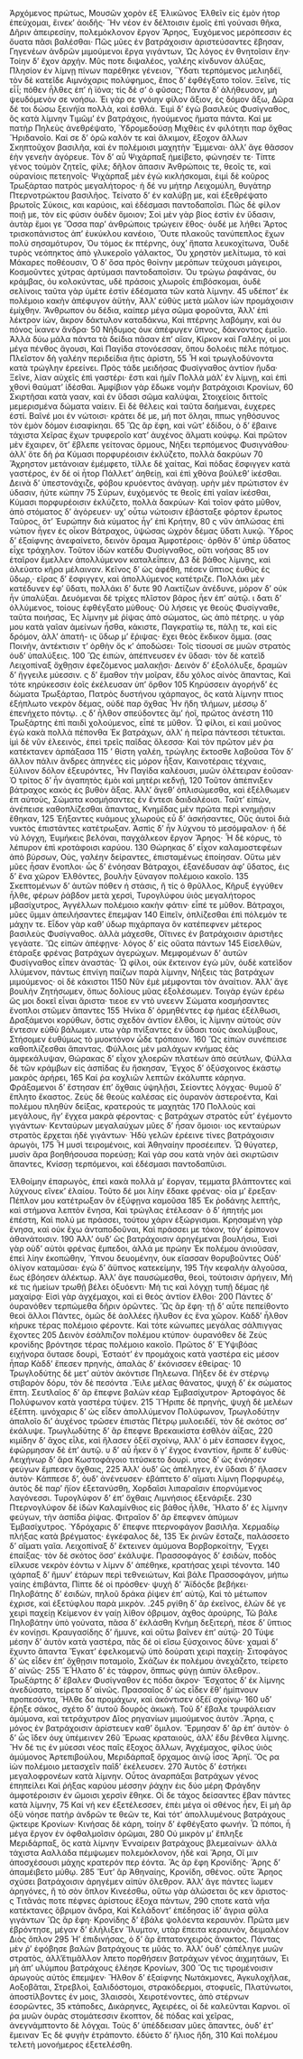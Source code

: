 Ἀρχόμενος πρώτως, Μουσῶν χορὸν ἐξ Ἑλικῶνος
Ἐλθεῖν εἰς ἐμὸν ἠτορ ἐπεύχομαι, ἕινεκʼ ἀοιδῆς·
Ἣν νέον ἐν δέλτοισιν ἐμοῖς ἐπὶ γούνασι θῆκα,
Δῆριν ἀπειρεσίην, πολεμόκλονον ἔργον Ἄρηος,
Ἐυχόμενος μερόπεσσιν ἐς ὄυατα πᾶσι βαλέσθαι·
Πῶς μῦες ἐν βατράχοισιν ἀριστεύσαντες ἔβησαν,
Γηγενέων ἀνδρῶν μιμούμενοι ἔργα γιγάντων,
Ὡς λόγος ἐν θνητοῖσιν ἔην· Τοίην δʼ ἔχον ἀρχήν.
Μῦς ποτε διψαλέος, γαλέης κίνδυνον ἀλύξας,
Πλησίον ἐν λίμνῃ πίνων παρέθηκε γένειον,
Ὕδατι τερπόμενος μελιηδέϊ, τὸν δὲ κατεῖδε
Αιμνόχαρις πολύφημος, ἔπος δʼ ἐφθέγξατο τοῖον.
Ξεῖνε, τίς εἶἷ; πόθεν ἦλθες ἐπʼ ἠ ϊόνα; τίς δὲ σʼ ὁ φῦσας;
Πάντα δʼ ἀλήθευσον, μὴ ψευδόμενὸν σε νοήσω.
Ἐι γάρ σε γνόιην φίλον ἄξιον, ἐς δόμον ἄξω,
Δῶρα δέ τοι δώσω ξεινήϊα πολλὰ, καὶ ἐσθλά.
Ἐιμὶ δʼ ἐγὼ βασιλεὺς Φυσίγναθος, ὃς κατὰ λίμνην
Τιμῶμʼ ἐν βατράχοις, ἡγούμενος ἤματα πάντα.
Καί με πατὴρ Πηλεὺς ἀνεθρέψατο, Ὑδρομεδούσῃ
Μιχθὲις ἐν φιλότητι παρ ὄχθας Ἥριδανοῖο.
Καί σε δʼ ὁρῶ καλόν τε καὶ ἄλκιμον, ἔξοχον ἄλλων
Σκηπτοῦχον βασιλῆα, καὶ ἐν πολέμοισι μαχητὴν
Ἔμμεναι· ἀλλʼ ἄγε θᾶσσον ἑὴν γενεὴν ἀγόρευε.
Τὸν δʼ αὖ Ψιχάρπαξ ἡμείβετο, φώνησέν τε·
Τίπτε γένος τοὐμὸν ζητεῖς, φίλε; δῆλον ἅπασιν
Ἀνθρώποις τε, θεοῖς τε, καὶ οὐρανίοις πετεηνοῖς·
Ψιχάρπαξ μὲν ἐγὼ κικλήσκομαι, ἐιμὶ δὲ κοῦρος
Τρωξάρταο πατρὸς μεγαλήτορος· ἡ δέ νυ μήτηρ
Λειχομύλη, θυγάτηρ Πτερνοτρώκτου βασιλῆος.
Τείνατο δʼ ἐν καλύβῃ με, καὶ ἐξεθρέψατο βρωτοῖς
Σύκοις, και καρύοις, καὶ ἐδέσμασι παντοδαποῖσι.
Πῶς δὲ φίλον ποιῇ με, τὸν εἰς φύσιν ὀυδὲν ὅμοιον;
Σοὶ μὲν γὰρ βίος ἐστὶν ἐν ὕδασιν, ἀυτὰρ ἔμοι γε
Ὅσσα παρʼ ἀνθρώποις τρώγειν ἔθος· ὀυδέ με λήθει
Ἄρτος τρισκοπάνιστος ἀπʼ ἐυκύκλου κανέοιο,
Ὄυτε πλακοῦς τανύπεπλος ἔχων πολὺ σησαμότυρον,
Ὀυ τόμος ἐκ πτέρνης, ὀυχʼ ἥπατα λευκοχίτωνα,
Ὀυδὲ τυρὸς νεόπηκτος ἀπὸ γλυκεροῖο γάλακτος,
Ὀυ χρηστὸν μελίτωμα, τὸ καὶ Μάκαρες ποθέουσιν,
Ὀ δʼ ὅσα πρὸς θοίνην μερόπων τεύχουσι μάγειροι,
Κοσμοῦντες χύτρας ἀρτύμασι παντοδαποῖσιν.
Ὀυ τρώγω ῥαφάνας, ὀυ κράμβας, ὀυ κολοκύντας,
υδὲ πράσοις χλωροῖς ἐπιβόσκομαι, ὀυδὲ σελίνοις
ταῦτα γὰρ ὑμέτε ἐστὶν ἐδέσματα τῶν κατὰ λίμνην.
45 υδέποτʼ ἐκ πολέμοιο κακὴν ἀπέφυγον ἀϋτὴν,
Ἀλλʼ εὐθὺς μετὰ μῶλον ἰὼν προμάχοισιν ἐμίχθην.
Ἄνθρωπον ὀυ δέδια, καίπερ μέγα σῶμα φοροῦντα,
Ἀλλʼ ἐπὶ λέκτρον ἰὼν, ἄκρον δάκτυλον καταδάκνω,
Καὶ πτέρνης λαβόμην, καὶ ὀυ πόνος ἷκανεν ἄνδρα·
50 Νήδυμος ὀυκ ἀπέφυγεν ὕπνος, δάκνοντος ἐμεῖο.
Ἀλλὰ δύω μάλα πάντα τὰ δείδια πᾶσαν ἐπʼ αἴαν,
Κίρκον καὶ Γαλέην, οἱ μοι μέγα πένθος ἄγουσι,
Καὶ Παγἰδα στονόεσσαν, ὅπου δολοέις πέλε πότμος.
Πλεῖστον δὴ γαλέην περιδείδια ἥτις ἀρίστη,
55 Ἦ καὶ τρωγλοδύνοντα κατὰ τρώγλην ἐρεείνει.
Πρὸς τάδε μειδήσας Φυσίγναθος ἀντίον ἤυδα·
Ξεῖνε, λίαν αὐχεῖς ἐπὶ γαστέρι· ἔστι καὶ ἡμῖν
Πολλὰ μάλʼ ἐν λίμνῃ, καὶ ἐπὶ χθονὶ θαύματʼ ἰδέσθαι.
Ἀμφίβιον γὰρ ἔδωκε νομὴν βατράχοισι Κρονίων,
60 Σκιρτῆσαι κατὰ γααν, καὶ ἐν ὕδασι σῶμα καλύψαι,
Στοιχείοις διττοῖς μεμερισμένα δώματα ναίειν.
Εἰ δὲ θέλεις καὶ ταῦτα δαήμεναι, ἐυχερες ἐστί.
Βαῖνέ μοι ἐν νώτοισι· κράτει δέ με, μή ποτ ὄληαι,
ππως γηθόσυνος τὸν ἐμὸν δόμον ἐισαφίκηαι.
65 Ὣς ἂρ ἔφη, καὶ νῶτʼ ἐδίδου, ὁ δʼ ἔβαινε τάχιστα
Χεῖρας ἔχων τρυφεροῖο κατʼ ἀυχένος ἄλματι κούφῳ.
Καὶ πρῶτον μὲν ἔχαιρεν, ὅτʼ ἔβλεπε γείτονας ὅρμους,
Νἠξει τερπόμενος Φυσιγνάθου· ἀλλʼ ὅτε δή ῥα
Κύμασι πορφυρέοισιν ἐκλύζετο, πολλὰ δακρύων
70 Ἄχρηστον μετάνοιαν ἐμέμφετο, τίλλε δὲ χαίτας,
Καὶ πόδας ἔσφιγγεν κατὰ γαστέρος, ἐν δέ οἱ ἦτορ
Πάλλετʼ ἀηθείῃ, καὶ ἐπὶ χθὸνα βούλεθʼ ἱκέσθαι.
Δεινὰ δʼ ὑπεστονάχιζε, φόβου κρυόεντος ἀνάγαῃ.
υρὴν μὲν πρώτιστον ἐν ύδασιν, ἠύτε κώπην
75 Σύρων, ἐυχόμενός τε θεοῖς ἐπὶ γαῖαν ἱκέσθαι,
Κύμασι πορφυρέοισιν ἐκλύζετο, πολλὰ δακρύων·
Καὶ τοῖον φάτο μῦθον, ἀπὸ στόματος δʼ ἀγόρευεν·
υχʼ οὗτω νώτοισιν ἐβάσταξε φόρτον ἔρωτος
Ταῦρος, ὅτʼ Ἐυρώπην διὰ κύματος ἦγʼ ἐπὶ Κρήτην,
80 ς νῦν ἁπλώσας ἐπὶ νώτιον ἦγεν ἐς οἶκον
Βάτραχος, ὑψώσας ὠχρὸν δέμας ὕδατι λυκῷ.
Ὑδρος δʼ ἐξαίφνης ἀνεφαίνετο, δεινὸν ὅραμα
Ἀμφοτέροις· ὀρθὸν δʼ ὑπὲρ ὕδατος εἶχε τράχηλον.
Τοῦτον ἰδὼν κατέδυ Φυσίγναθος, οὔτι νοήσας
85 ιον ἑταῖρον ἔμελλεν ἀπολλύμενον καταλεΐπειν,
Δ3 δὲ βάθος λίμνης, καὶ ἀλεύατο κῆρα μέλαιναν.
Κεῖνος δʼ ὡς ἀφέθη, πέσεν ὕπτιος ἐυθὺς ἐς ὕδωρ,·
εῖρας δʼ ἔσφιγγεν, καὶ ἀπολλύμενος κατέτριζε.
Πολλάκι μὲν κατέδυνεν ἐφʼ ὕδατι, πολλάκι δʼ δυτε
90 Λακτίζων ἀνέδυνε, μόρον δʼ οὐκ ἦν ὑπαλύξαι.
Δευόμεναι δὲ τρίχες πλῖστον βάρος ἦεν ἐπʼ αὐτῷ. ι
δατι δʼ ὀλλύμενος, τοίους ἐφθέγξατο μύθους·
Οὐ λήσεις γε θεοὺς Φυσίγναθε, ταῦτα ποιήσας,
Ἐς λίμνην μὲ ῥίψας ἀπὸ σώματος, ὡς ἀπὸ πέτρης.
υ γάρ μου κατὰ γαῖαν ἀμείνων ἦσθα, κάκιστε,
Παγκρατίῳ τε, πάλῃ τε, καὶ εἰς δρόμον, ἀλλʼ ἀπατή-
ις ὕδωρ μʼ ἔῥιψας· ἔχει θεὸς ἔκδικον ὄμμα. (σας
Ποινὴν, ἀντέκτισιν τʼ ὀρθὴν ὅς κʼ ἀποδώσει·
Τοῖς τίσουσί σε μυῶν στρατὸς ὀυδʼ ὑπαλύξεις.
100 Ὣς ἐιπὼν, ἀπέπνευσεν ἐν ὕδασι· τὸν δὲ κατεῖδ
Λειχοπίναξ ὄχθῃσιν ἐφεζόμενος μαλακῇσι·
Δεινὸν δʼ ἐξολόλυξε, δραμὼν δʼ ἤγγειλε μύεσσιν.
ς δʼ ἔμαθον τὴν μοῖραν, ἔδυ χόλος αἰνὸς ἅπαντας,
Καὶ τότε κηρύκεσσιν ἑοῖς ἐκέλευσαν ὑπʼ ὄρθον
105 Κηρύσσειν ἀγορήνδʼ ἐς δώματα Τρωξάρταο,
Πατρὸς δυστήνου ιχάρπαγος, ὃς κατὰ λίμνην
πτιος ἐξήπλωτο νεκρὸν δέμας, οὐδὲ παρ ὄχθας
Ἦν ἤδη τλήμων, μέσσῳ δʼ ἐπενήχετο πόντῳ.
.ς δʼ ἦλθον σπεύδοντες ἅμʼ ἠοῖ, πρῶτος ἀνέστη
110 Τρωξάρτης ἐπὶ παιδὶ χολούμενος, εἶπέ τε μῦθον.
Ὦ φίλοι, εἰ καιὶ μοῦνος ἐγὼ κακὰ πολλὰ πέπονθα
Ἐκ βατράχων, ἀλλʼ ἡ πεῖρα πάντεσσι τέτυκται.
ἰμὶ δὲ νῦν ἐλεεινὸς, ἐπεὶ τρεῖς παῖδας ὄλεσσα·
Καὶ τὸν πρῶτον μέν ῥα κατέκτανεν ἁρπάξασα
115 ʼ θίστη γαλέη, τρώγλης ἔκτοσθε λαβοῦσα
Τὸν δʼ ἄλλον πάλιν ἄνδρες ἀπηνέες εἰς μόρον ἦξαν,
Καινοτέραις τέχναις, ξύλινον δόλον ἐξευρόντες,
Ἦν Παγίδα καλέουσι, μυῶν ὀλέτειραν ἐοῦσαν·
Ὁ τρίτος δʼ ἦν ἀγαπητὸς ἐμὸι καὶ μητέρι κεδνῇ,
120 Τοῦτον ἀπέπνιξεν βάτραχος κακὸς ἐς βυθὸν ἄξας.
Ἀλλʼ ἄγεθʼ ὁπλισώμεσθα, καὶ ἐξέλθωμεν ἐπ αὐτοὺς,
Σώματα κοσμήσαντες ἐν ἔντεσι δαιδαλέοισι.
Ταῦτʼ εἰπὼν, ἀνέπεισε καθοπλίζεσθαι ἄπαντας,
Κνημῖδας μὲν πρῶτα περὶ κνημῇσιν ἔθηκαν,
125 Ἑήξαντες κυάμους χλωροὺς εὖ δʼ ἀσκήσαντες,
Οὓς ἀυτοὶ διὰ νυκτὸς ἐπιστάντες κατέτρωξαν.
Ἀσπὶς δʼ ἦν λύχνου τὸ μεσόμφαλον· ἡ δέ νὺ λόγχη,
Ἐυμήκεις βελόναι, παγχάλκεον ἔργον Ἄρηος·
Ἦ δὲ κόρυς, τὸ λέπυρον ἐπὶ κροτάφοισι καρύου.
130 Θώρηκας δʼ εἶχον καλαμοστεφέων ἀπὸ βύρσων,
Οὺς, γαλέην δείραντες, ἐπισταμένως ἐποίησαν.
Οὕτω μὲν μῦες ἦσαν ἔνοπλοι· ὦς δʼ ἐνόησαν
Βάτραχοι, ἐξανέδυσαν ἀφʼ ὕδατος, ἐις δʼ ἕνα χῶρον
Ἐλθόντες, βουλὴν ξύναγον πολέμοιο κακοῖο.
135 Σκεπτομένων δʼ ἀυτῶν πόθεν ἡ στάσις, ἢ τίς ὁ θρῦλλος,
Κῆρυξ ἐγγύθεν ἦλθε, φέρων ῥάβδον μετὰ χερσὶ,
Τυρογλύφου ὑιὸς μεγαλήτορος μβασίχυτρος,
Ἀγγέλλων πολέμοιο κακὴν φάτιν· εἷπέ τε μῦθον.
Βάτραχοι, μῦες ὔμμιν ἀπειλήσαντες ἔπεμψαν
140 Εἰπεῖν, ὁπλίζεσθαι ἐπὶ πόλεμόν τε μάχην τε.
Εἶδον γὰρ καθʼ ύδωρ πιχάρπαγα ὃν κατέπεφνεν
μέτερος βασιλεὺς Φυσίγναθος. ἀλλὰ μάχεσθε,
Οἵτινες ἐν βατράχοισιν ἀριστῆες γεγάατε.
Ὣς εἰπὼν ἀπέφῃνε· λόγος δʼ εἰς οὔατα πάντων
145 Εἰσελθὼν, ἐτάραξε φρένας βατράχων ἀγερώχων.
Μεμφομένων δʼ ἀυτῶν Φυσίγναθος εἷπεν ἀναστάς·
Ὦ φίλοι, οὐκ ἔκτεινον ἐγὼ μῦν, ὀυδὲ κατεῖδον
λλύμενον, πάντως ἐπνίγη παίζων παρὰ λίμνην,
Νήξεις τὰς βατράχων μιμούμενος· οἱ δὲ κάκιστοι
1150 Νῦν ἐμὲ μέμφονται τὸν ἀναίτιον. Ἀλλʼ ἄγε βουλὴν
Ζητήσωμεν, ὅπως δολίους μῦας ἐξολέσωμεν.
Τοιγὰρ ἐγὼν ἐρέω ὥς μοι δοκεῖ εἶναι ἄριστα·
τιεοε εν ντὸ υνεενν
Σώματα κοσμήσαντες ἔνοπλοι στῶμεν ἅπαντες
155 Ἠνίκα δʼ ὁρμηθέντες ἐφ ἡμέας ἐξέλθωσι,
Δραξάμενοι κορύθων, ὅστις σχεδὸν ἀντίον ἔλθοι,
ἰς λίμνην αὐτοὺς σὺν ἔντεσιν εὐθὺ βάλωμεν.
υτω γὰρ πνίξαντες ἐν ὕδασι τοὺς ἀκολύμβους,
Στήσομεν ἐυθύμως τὸ μυοκτόνον ὧδε τρόπαιον.
160 Ὣς εἰπὼν συνέπεισε καθοπλίζεσθαι ἅπαντας.
Φύλλοις μὲν μαλάχων κνήμας ἑὰς ἀμφεκάλυψαν,
Θώρακας δʼ εἶχον χλοερῶν πλατέων ἀπὸ σεύτλων,
Φύλλα δὲ τῶν κράμβων εἰς ἀσπίδας ἔυ ἤσκησαν,
Ἔγχος δʼ ὀξύσχοινος ἑκάστῳ μακρὸς ἀρήρει,
165 Καί ῥα κοχλιῶν λεπτῶν ἐκάλυπτε κάρηνα.
Φράξαμενοι δʼ ἔστησαν ἐπʼ ὄχθαις ὑψηλῇσι,
Σείοντες λόγχας· θυμοῦ δʼ ἔπλητο ἔκαστος.
Ζεὺς δὲ θεοὺς καλέσας εἰς ὀυρανὸν ἀστεροέντα,
Καὶ πολέμου πληθὺν δείξας, κρατερούς τε μαχητὰς
170 Πολλοὺς καὶ μεγάλους, ἤγʼ ἔγχεα μακρὰ φέροντας·
ς βατράχων στρατὸς εὖτʼ ἐγέμοντο γιγάντων·
Κενταύρων μεγαλαύχων μῦες δʼ ἦσαν ὅμοιοι·
ιος κενταύρων στρατὸς ἔρχεται ἠδὲ γιγάντων·
Ἠδὺ γελῶν ἐρέεινε τίνες βατράχοισιν ἀρωγὸι,
175 Ἦ μυσὶ τειρομένοις, καὶ Ἀθηναίην προσέειπεν.
Ὦ θύγατερ, μυσὶν ἄρα βοηθήσουσα πορεύσῃ;
Καὶ γάρ σου κατὰ νηὸν ἀεὶ σκιρτῶσιν ἅπαντες,
Κνίσσῃ τερπόμενοι, καὶ ἐδέσμασι παντοδαπῦισι.


Ἐλθοίμην ἐπαρωγὸς, ἐπεὶ κακὰ πολλὰ μʼ ἔοργαν,
τεμματα βλάπτοντες καὶ λύχνους εἴνεκʼ ἐλαίου.
Τοῦτο δέ μοι λίην ἔδακε φρένας· οἷα μʼ ἔρεξαν·
Πέπλον μου κατέτρωξαν ὃν ἐξύφῃνα καμοῦσα
185 Ἐκ ῥοδάνης λεπτῆς, καὶ στήμονα λεπτὸν ἔνησα,
Καὶ τρώγλας ἐτέλεσαν· ὁ δʼ ἠπητής μοι ἐπέστη,
Καὶ πολύ με πράσσει, τούτου χάριν ἐξώργισμαι.
Κρησαμένη γὰρ ἔνησα, καὶ οὐκ ἔχω ἀνταποδοῦναι,
Καὶ πράσσει με τόκον, τόγʼ ἐρίπονον ἀθανάτοισιν.
190 Ἀλλʼ ὀυδʼ ὣς βατράχοισιν ἀρηγέμεναι βουλήσω,
Ἐισὶ γὰρ οὐδʼ αὐτὸι φρένας ἔμπεδοι, ἀλλά με πρώην
Ἐκ πολέμου ἀνιοῦσαν, ἐπεὶ λίην ἐκοπώθην,
Ὑπνου δευομένην, ὀυκ εἴασσαν θορυβοῦντες
Οὐδʼ ὀλίγον καταμῦσαι· ἐγὼ δʼ ἄϋπνος κατεκείμην,
195 Τὴν κεφαλὴν ἀλγοῦσα, ἔως ἐβόησεν ἀλέκτωρ.
Ἀλλʼ ἄγε παυσώμεσθα, θεοὶ, τούτοισιν ἀρήγειν,
Μή κέ τις ἡμείων τρωθῇ βέλει ὀξυόεντι·
Μή τις καὶ λόγχῃ τυπῇ δέμας ἠὲ μαχαίρᾳ·
Εἰσὶ γὰρ ἀγχέμαχοι, καὶ εἰ θεὸς ἀντίον ἔλθοι·
200 Πάντες δʼ ὀυρανόθεν τερπώμεθα δῆριν ὁρῶντες.
Ὣς ἂρ ἔφη· τῇ δʼ αὖτε πεπείθοντο θεοὶ ἄλλοι
Πάντες, ὁμῶς δὲ ἀολλέες ἤλυθον ἐς ἕνα χῶρον.
Κὰδδʼ ἧλθον κήρυκε τέρας πολέμοιο φέροντε.
Καὶ τότε κώνωπες μεγάλας σάλπιγγας ἔχοντες
205 Δεινὸν ἐσάλπιζον πολέμου κτύπον· ὀυρανόθεν δὲ
Ζεὺς κρονίδης βρόντησε τέρας πολέμοιο κακοῖο.
Πρῶτος δʼ ἙὙψιβόας ειχήνορα ὄυτασε δουρὶ,
Ἑσταότʼ ἐν προμάχοις κατὰ γαστέρα εἰς μέσον ἧπαρ
Κὰδδʼ ἔπεσεν πρηνὴς, ἁπαλὰς δʼ ἐκόνισσεν ἐθείρας·
10 Τρωγλοδύτης δὲ μετʼ αὐτὸν ἀκόντισε Πηλεωνα.
Πῆξεν δὲ ἐν στέρνῳ στιβαρὸν δόρυ, τὸν δὲ πεσόντα
.Ἕιλε μέλας θάνατος, ψυχὴ δʼ ἐκ σώματος ἔπτη.
Σευτλαῖος δʼ ἂρ ἔπεφνε βαλὼν κέαρ Ἐμβασίχυτρον·
Ἀρτοφάγος δὲ Πολύφωνον κατὰ γαστέρα τύψεν.
215 ἼἭριπε δὲ πρηνὴς, ψυχὴ δὲ μελέων ἐξέπτη.
ιμνόχαρις δʼ ὡς εἶδεν ἀπολλύμενον Πολύφωνον,
Τρωγλοδύτην ἁπαλοῖο διʼ ἀυχένος τρῶσεν ἐπιστὰς
Πέτρῳ μυλοειδέϊ, τὸν δὲ σκότος σσʼ ἐκάλυψε.
Τρωγλωδύτης δʼ ἂρ ἔπεφνε Βρεκαικίστα ἐσθλὸν ἀΐξας,
220 κιμίδην δʼ ἄχος εἷλε, καὶ ἤλασεν ὀξέϊ σχοίνῳ,
Ἀλλʼ ὁ μὲν ἔσπασεν ἔγχος, ἐφώρμησαν δὲ ἐπʼ ἀυτῷ.
υ δʼ αὖ ἧκεν ὅ γʼ ἔγχος ἐναντίον, ἤριπε δʼ ἐυθὺς·
Λειχήνωρ δʼ ἄρα Κωστοφάγοιο τιτύσκετο δουρὶ.
υτος δʼ ὡς ἐνόησεν φεύγων ἔμπεσεν ὄχθαις,
225 Ἀλλʼ ὀυδʼ ὣς ἀπέληγεν, ἐν ὕδασι δʼ ἤλασεν ἀυτὸν·
Κάππεσε δʼ, ὀυδʼ ἀνένευσεν· ἐβάπτετο δʼ αἵματι λίμνη
Πορφυρέῳ, ἀυτὸς δὲ παρʼ ἤϊον ἐξετανύσθη,
Χορδαῖσι λιπαραῖσιν ἐπορνύμενος λαγόνεσσι.
Τυρογλύφον δʼ ἐπʼ ὄχθαις Λιμνήσιος ἐξενάριξε.
230 Πτερνογλύφον δὲ ἰδὼν Καλαμίνθιος εἰς βάθος ἦλθε,
Ἥλατο δʼ ἐς λίμνην φεύγων, τὴν ἀσπίδα ῥίψας.
Φιτραῖον δʼ ἂρ ἔπεφνεν ἀπύμων Ἐμβασίχυτρος.
Ὑδρόχαρις δʼ ἔπεφνε πτερνοφάγον βασιλῆα.
Χερμαδίῳ πλήξας κατὰ βρέγματος· ἐγκέφαλος δὲ,
135 Ἐκ ῥινῶν ἔσταζε, παλάσσετο δʼ αἵματι γαῖα.
Λειχοπίναξ δʼ ἔκτεινεν ἀμύμονα Βορβορκοίτην,
Ἔγχει ἐπαίξας· τὸν δὲ σκότος ὄσσʼ ἐκάλυψε.
Πρασσοφάγος δʼ ἐσιδὼν, ποδὸς εἵλκυσε νεκρὸν ἐόντω
ν λίμνν δʼ ἀπέθηκε, κρατήσας χειρὶ τένοντα.
140 ιχάρπαξ δʼ ἤμυνʼ ἑτάρων περὶ τεθνειώτων,
Καὶ βάλε Πρασσοφάγον, μήπω γαίης ἐπιβάντα,
Πίπτε δέ οἱ πρόσθεν· ψυχὴ δʼ Ἄϊδόςδε βεβήκει·
Πηλοβάτης δʼ ἐσιδὼν, πηλοῦ δράκα ῥίψεν ἐπʼ αὐτῷ,
Καὶ τὸ μέτωπον ἐχρισε, καὶ ἐξετύφλου παρὰ μικρὸν.
.245 ργίθη δʼ ἂρ ἐκεῖνος, ἑλὼν δέ γε χειρὶ παχείῃ
Κείμενον ἐν γαίῃ λίθον ὀβριμον, ἀχθος ἀρούρης,
Τῶ βάλε Πηλοβάτην ὑπὸ γούνατα, πᾶσα δʼ ἐκλάσθη
Κνήμη δεξιτερὴ, πέσε δʼ ὕπτιος ἐν κονίῃσι.
Κραυγασίδης δʼ ἤμυνε, καὶ οὕτω βαῖνεν ἐπʼ αὐτῷ·
20 Τύψε μέσην δʼ ἀυτὸν κατὰ γαστέρα, πᾶς δέ οἱ εἴσω
ξύσχοινος δῦνε· χαμαὶ δʼ ἔχυντο ἅπαντα
Ἔγκατʼ ἐφελκομενῷ ὑπὸ δούρατι χειρὶ παχείῃ·
Σιτοφάγος δʼ ὡς εἷδεν ἐπʼ ὅχθῃσιν ποταμοῖο,
Σκάζων ἐκ πολέμου ἀνεχάζετο, τείρετο δʼ αἰνῶς·
255 ἝἮλατο δʼ ἐς τάφρον, ὅππως φύγῃ ἀιπὺν ὄλεθρον..
Τρωξάρτης δʼ ἔβαλεν Φυσίγναθον ἐς πόδα ἄκρον·
Ἔσχατος δʼ ἐκ λίμνης ἀνεδύσατο, τείρετο δʼ αἰνῶς.
Πρασσαῖος δʼ ὡς εἶδεν ἔθʼ ἡμίπνουν προπεσόντα,
Ἤλθε δα προμάχων, καὶ ἀκόντισεν ὀξέϊ σχοίνῳ·
160 υδʼ ἔῥηξε σάκος, σχέτο δʼ ἀυτοῦ δουρὸς ἀκωκὴ.
Τοῦ δʼ ἔβαλε τρυφάλειαν ἀμύμονα, καὶ τετράχυτρον
Δῖος ρηγανίων μιμούμενος ἀυτὸν .Ἄρηα,
ς μόνος ἐν βατράχοισιν ἀρίστευεν καθʼ ὅμιλον.
Ἕρμησαν δʼ ἂρ ἐπʼ ἀυτὸν· ὁ δʼ ὦς ἴδεν ὀυχ ὑπέμεινεν
26ῦ Ἕρωας κραταιοὺς, ἀλλʼ ἔδυ βένθεα λίμνης.
Ἢν δέ τις ἐν μύεσσι νέος παῖς ἔξοχος ἄλλων,
Ἀγχέμαχος, φίλος ὑιὸς ἀμύμονος Ἀρτεπιβούλου,
Μεριδάρπαξ ὄρχαμος ἀινῷ ἶσος Ἄρηϊ.
Ὅς ρα ἰὼν πολέμοιο μετασχεῖν παῖδʼ ἐκέλευσεν.
270 Ἀυτὸς δʼ ἑστήκει μεγαλοφρονέων κατὰ λίμνην.
Οὗτος ἀναρπάξαι βατράχων γένος ἐπηπείλει
Καὶ ῥήξας καρύου μέσσην ῥάχην ἐις δύο μέρη
Φράγδην ἀμφοτέροισιν ἐν ὤμοισι χερσὶν ἔθηκε.
Οἱ δε τάχος δείσαντες ἔβαν πάντες κατὰ λίμνην,
75 Καί νή κεν ἐξετέλεσσεν, ἐπὲι μέγα οἱ σθένος ἦεν,
Εἰ μὴ ἂρ ὀξὺ νόησε πατὴρ ἀνδρῶν τε θεῶν τε,
Καὶ τότʼ ἀπολλυμένους βατράχους ᾤκτειρε Κρονίων·
Κινήσας δὲ κάρη, τοίην δʼ ἐφθέγξατο φωνήν.
Ὦ πόποι, ἦ μέγα ἔργον ἐν ὀφθαλμοῖσιν ὁρῶμαι,
280 Οὐ μικρὸν μʼ ἔπληξε Μεριδάρπαξ, ὃς κατὰ λίμνην
Ἐνναίρειν βατράχους βλεμεαίνων· ἀλλὰ τάχιστα
Ααλλάδα πέμψωμεν πολεμόκλονον, ἠδὲ καὶ Ἄρηα,
Οἵ μιν ἀποσχέσουσι μάχης κρατερόν περ ἐόντα.
Ἂς ἂρ ἔφη Κρονίδης· Ἄρης δʼ ἀπαμέιβετο μύθῳ.
285 Ἕυτʼ ἂρ Ἀθηναίης, Κρονίδη, σθένος. οὔτε Ἄρηος
σχύσει βατράχοισιν ἀρηγέμεν αἰπὺν ὄλεθρον.
Ἀλλʼ ἄγε πάντες ἴωμεν ἀρηγόνες, ἢ τὸ σὸν ὅπλον
Κινεέσθω, οὕτω γὰρ ἁλώσεται ὅς κεν ἄριστος·
ς Τιτᾶνάς ποτε πέφνες ἀρίστους ἔξοχα πάντων,
290 ςποτε κατὰ νῆα κατέκτανες ὅβριμον ἄνδρα,
Καὶ Κελάδοντʼ ἐπέδησας ἰδʼ ἄγρια φῦλα γιγάντων
Ὣς ἂρ ἔφη· Κρονίδης δʼ ἔβάλε ψολόεντα κεραυνὸν.
Πρῶτα μεν ἐβρόντησε, μέγαν δʼ ἐλήλιξεν Ἴλυμτον,
υτὰρ ἔπειτα κεραυνὸν, δειμαλέον Διὸς ὅπλον
295 Ἠʼ ἐπιδινήσας, ὁ δʼ ἂρ ἔπτατονχειρὸς ἄνακτος.
Πάντας μὲν ῥʼ ἐφόβησε βαλὼν βατράχους τε μῦάς το.
Ἀλλʼ ὀυδʼ ςἀπέληγε μυῶν στρατὸς, ἀλλʼἔτιμᾶλλον
λπετο πορθήσειν βατράχων γένος ἀιχμητάων,
Ἐι μὴ ἀπʼ υλύμπου βατράχους ἐλέησε Κρονίων,
300 Ὅς τις τιρομένοισιν ἀρωγοὺς αὐτὸς ἔπεμψεν·
Ἤλθον δʼ ἐξαίφνης Νωτάκμονες, Ἀγκυλοχῆλαε,
Αοξοβᾶται, Στρεβλοὶ, ξαλιδόστομοι, στρακόδερμοι,
στοφυεῖς, Πλατύνωτοι, ἀποστίλβοντες ἐν μοις,
3λαισσὸι, Χειροτένοντες, ἀπὸ στέρνων ἐσορῶντες,
35 κτάποδες, Δικάρηνες, Ἀχειρέες, οἱ δὲ καλεῦνται
Καρνοι. οἵ ῥα μυῶν ὀυρὰς στομάτεσσιν ἔκοπτον,
δὲ πόδας καὶ χεῖρας, ἀνεγνάμπτοντο δὲ λόγχαι.
Τοὺς δʼ ὑπέδδεισαν μῦες ἅπαντες, ὀυδʼ ἐτʼ ἔμειναν
Ἐς δὲ φυγὴν ἐτράποντο. ἐδύετο δʼ ἥλιος ἤδη,
310 Καὶ πολέμου τελετὴ μονοήμερος ἐξετελέσθη.
